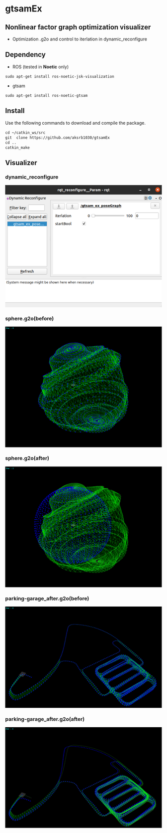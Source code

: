# gtsamEx

## Nonlinear factor graph optimization visualizer

* Optimization .g2o and control to iterlation in dynamic_reconfigure

## Dependency
* ROS (tested in __Noetic__ only)
```
sudo apt-get install ros-noetic-jsk-visualization
```

* gtsam
```
sudo apt-get install ros-noetic-gtsam
```

## Install
Use the following commands to download and compile the package.

```
cd ~/catkin_ws/src
git  clone https://github.com/aksrb1030/gtsamEx
cd ..
catkin_make
```

## Visualizer

### dynamic_reconfigure
<img src="./img/dynamic_reconfigure.png">

### sphere.g2o(before)
<img src="./img/sphere_before.png">

### sphere.g2o(after)
<img src="./img/sphere_after.png">

### parking-garage_after.g2o(before)
<img src="./img/parking-garage_before.png">

### parking-garage_after.g2o(after)
<img src="./img/parking-garage_after.png">
